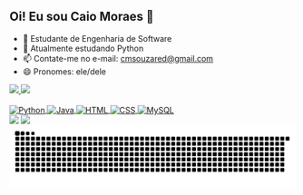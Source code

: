 ## Oi! Eu sou Caio Moraes 👋

- 🔭 Estudante de Engenharia de Software
- 🌱 Atualmente estudando Python
- 📫 Contate-me no e-mail: cmsouzared@gmail.com
- 😄 Pronomes: ele/dele

<link rel="stylesheet" type='text/css' href="https://cdn.jsdelivr.net/gh/devicons/devicon@latest/devicon.min.css" />  
<div>
  <a href="https://github.com/spidercaio">
    <img height="180em" src="https://github-readme-stats.vercel.app/api?username=spidercaio&show_icons=true&theme=synthwave"/>
    <img height="180em" src="https://github-readme-stats.vercel.app/api/top-langs/?username=spidercaio&show_icons=true&theme=synthwave"/>
</div>
<div style="display: inline_block"><br>
  <img align="center" alt="Python" height="30" width="40" src="https://cdn.jsdelivr.net/gh/devicons/devicon@latest/icons/python/python-original.svg"/>
  <img align="center" alt="Java" height="30" width="40" src="https://cdn.jsdelivr.net/gh/devicons/devicon@latest/icons/java/java-original.svg"/>
  <img align="center" alt="HTML" height="30" width="40" src="https://cdn.jsdelivr.net/gh/devicons/devicon@latest/icons/html5/html5-original.svg"/>
  <img align="center" alt="CSS" height="30" width="40" src="https://cdn.jsdelivr.net/gh/devicons/devicon@latest/icons/css3/css3-original.svg"/>
  <img align="center" alt="MySQL" height="30" width="40" src="https://cdn.jsdelivr.net/gh/devicons/devicon@latest/icons/mysql/mysql-original.svg"/>
</div>
    
<div>
  <a href="https://www.linkedin.com/in/caiomds/" target="blank"><img src="https://img.shields.io/badge/LinkedIn-0077B5?style=for-the-badge&logo=linkedin&logoColor=white"></a>
  <a href="https://www.github.com/spidercaio/" target="blank"><img src="https://img.shields.io/badge/GitHub-100000?style=for-the-badge&logo=github&logoColor=white"></a>

<picture align="center">
  <source media="(prefers-color-scheme: dark)" srcset="https://raw.githubusercontent.com/spidercaio/spidercaio/output/github-contribution-grid-snake-dark.svg">
  <source media="(prefers-color-scheme: light)" srcset="https://raw.githubusercontent.com/spidercaio/spidercaio/output/github-contribution-grid-snake-dark.svg">
  <img align="center" alt="github contribution grid snake animation" src="https://raw.githubusercontent.com/spidercaio/spidercaio/output/github-contribution-grid-snake.svg">
</picture>
  
</div>
